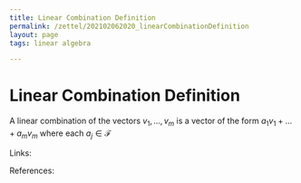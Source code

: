 ```yaml
---
title: Linear Combination Definition
permalink: /zettel/202102062020_linearCombinationDefinition
layout: page
tags: linear algebra

---
```

# Linear Combination Definition

A linear combination of the vectors $v_1, \ldots, v_m$ is a vector of the form $a_1 v_1 + \ldots + a_m v_m$ where
each $a_j \in \mathcal{F}$

Links: 

References: 

